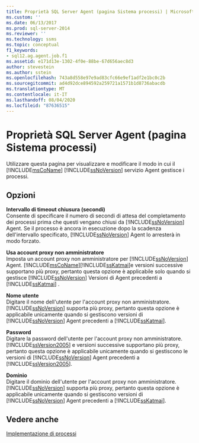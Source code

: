 ```yaml
---
title: Proprietà SQL Server Agent (pagina Sistema processi) | Microsoft Docs
ms.custom: ''
ms.date: 06/13/2017
ms.prod: sql-server-2014
ms.reviewer: ''
ms.technology: ssms
ms.topic: conceptual
f1_keywords:
- sql12.ag.agent.job.f1
ms.assetid: e171d13e-1302-4f0e-88be-67d656aec8d3
author: stevestein
ms.author: sstein
ms.openlocfilehash: 743a8d558e97e9ad83cfc66e9ef1adf2e1bc0c2b
ms.sourcegitcommit: ad4d92dce894592a259721a1571b1d8736abacdb
ms.translationtype: MT
ms.contentlocale: it-IT
ms.lasthandoff: 08/04/2020
ms.locfileid: "87636515"
---
```

# <a name="sql-server-agent-properties-job-system-page"></a>Proprietà SQL Server Agent (pagina Sistema processi)
  Utilizzare questa pagina per visualizzare e modificare il modo in cui il [!INCLUDE[msCoName](../../includes/msconame-md.md)] [!INCLUDE[ssNoVersion](../../includes/ssnoversion-md.md)] servizio Agent gestisce i processi.  
  
## <a name="options"></a>Opzioni  
 **Intervallo di timeout chiusura (secondi)**  
 Consente di specificare il numero di secondi di attesa del completamento dei processi prima che questi vengano chiusi da [!INCLUDE[ssNoVersion](../../includes/ssnoversion-md.md)] Agent. Se il processo è ancora in esecuzione dopo la scadenza dell'intervallo specificato, [!INCLUDE[ssNoVersion](../../includes/ssnoversion-md.md)] Agent lo arresterà in modo forzato.  
  
 **Usa account proxy non amministratore**  
 Imposta un account proxy non amministratore per [!INCLUDE[ssNoVersion](../../includes/ssnoversion-md.md)] Agent. [!INCLUDE[msCoName](../../includes/msconame-md.md)][!INCLUDE[ssKatmai](../../includes/sskatmai-md.md)]e versioni successive supportano più proxy, pertanto questa opzione è applicabile solo quando si gestisce [!INCLUDE[ssNoVersion](../../includes/ssnoversion-md.md)] Versioni di Agent precedenti a [!INCLUDE[ssKatmai](../../includes/sskatmai-md.md)] .  
  
 **Nome utente**  
 Digitare il nome dell'utente per l'account proxy non amministratore. [!INCLUDE[ssNoVersion](../../includes/ssnoversion-md.md)] supporta più proxy, pertanto questa opzione è applicabile unicamente quando si gestiscono versioni di [!INCLUDE[ssNoVersion](../../includes/ssnoversion-md.md)] Agent precedenti a [!INCLUDE[ssKatmai](../../includes/sskatmai-md.md)].  
  
 **Password**  
 Digitare la password dell'utente per l'account proxy non amministratore. [!INCLUDE[ssVersion2005](../../includes/ssversion2005-md.md)] e versioni successive supportano più proxy, pertanto questa opzione è applicabile unicamente quando si gestiscono le versioni di [!INCLUDE[ssNoVersion](../../includes/ssnoversion-md.md)] Agent precedenti a [!INCLUDE[ssVersion2005](../../includes/ssversion2005-md.md)].  
  
 **Dominio**  
 Digitare il dominio dell'utente per l'account proxy non amministratore. [!INCLUDE[ssNoVersion](../../includes/ssnoversion-md.md)] supporta più proxy, pertanto questa opzione è applicabile unicamente quando si gestiscono versioni di [!INCLUDE[ssNoVersion](../../includes/ssnoversion-md.md)] Agent precedenti a [!INCLUDE[ssKatmai](../../includes/sskatmai-md.md)].  
  
## <a name="see-also"></a>Vedere anche  
 [Implementazione di processi](implement-jobs.md)  
  
  
